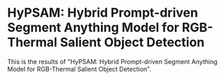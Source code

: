 # HyPSAM: Hybrid Prompt-driven Segment Anything Model for RGB-Thermal Salient Object Detection
This is the results of "HyPSAM: Hybrid Prompt-driven Segment Anything Model for RGB-Thermal Salient Object Detection".
